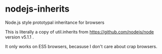 # nodejs-inherits
Node.js style prototypal inheritance for browsers

This is literally a copy of util.inherits from https://github.com/nodejs/node
version v5.1.1 .

It only works on ES5 browsers, becasuse I don't care about crap browsers.
